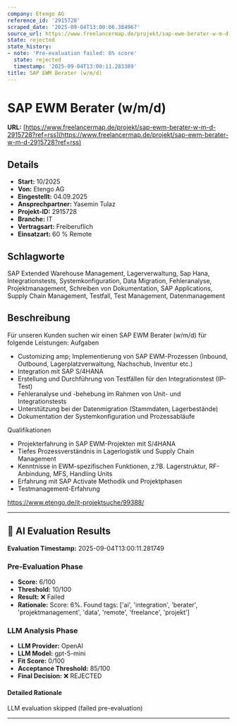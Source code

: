 ```yaml
---
company: Etengo AG
reference_id: '2915728'
scraped_date: '2025-09-04T13:00:06.384967'
source_url: https://www.freelancermap.de/projekt/sap-ewm-berater-w-m-d-2915728?ref=rss
state: rejected
state_history:
- note: 'Pre-evaluation failed: 6% score'
  state: rejected
  timestamp: '2025-09-04T13:00:11.283389'
title: SAP EWM Berater (w/m/d)
---
```



# SAP EWM Berater (w/m/d)
**URL:** [https://www.freelancermap.de/projekt/sap-ewm-berater-w-m-d-2915728?ref=rss](https://www.freelancermap.de/projekt/sap-ewm-berater-w-m-d-2915728?ref=rss)
## Details
- **Start:** 10/2025
- **Von:** Etengo AG
- **Eingestellt:** 04.09.2025
- **Ansprechpartner:** Yasemin Tulaz
- **Projekt-ID:** 2915728
- **Branche:** IT
- **Vertragsart:** Freiberuflich
- **Einsatzart:** 60
                                                % Remote

## Schlagworte
SAP Extended Warehouse Management, Lagerverwaltung, Sap Hana, Integrationstests, Systemkonfiguration, Data Migration, Fehleranalyse, Projektmanagement, Schreiben von Dokumentation, SAP Applications, Supply Chain Management, Testfall, Test Management, Datenmanagement

## Beschreibung
Für unseren Kunden suchen wir einen SAP EWM Berater (w/m/d) für folgende Leistungen:
Aufgaben

- Customizing amp; Implementierung von SAP EWM-Prozessen (Inbound, Outbound, Lagerplatzverwaltung, Nachschub, Inventur etc.)
- Integration mit SAP S/4HANA
- Erstellung und Durchführung von Testfällen für den Integrationstest (IP-Test)
- Fehleranalyse und -behebung im Rahmen von Unit- und Integrationstests
- Unterstützung bei der Datenmigration (Stammdaten, Lagerbestände)
- Dokumentation der Systemkonfiguration und Prozessabläufe

Qualifikationen

- Projekterfahrung in SAP EWM-Projekten mit S/4HANA
- Tiefes Prozessverständnis in Lagerlogistik und Supply Chain Management
- Kenntnisse in EWM-spezifischen Funktionen, z.?B. Lagerstruktur, RF-Anbindung, MFS, Handling Units
- Erfahrung mit SAP Activate Methodik und Projektphasen
- Testmanagement-Erfahrung

https://www.etengo.de/it-projektsuche/99388/

---

## 🤖 AI Evaluation Results

**Evaluation Timestamp:** 2025-09-04T13:00:11.281749

### Pre-Evaluation Phase
- **Score:** 6/100
- **Threshold:** 10/100
- **Result:** ❌ Failed
- **Rationale:** Score: 6%. Found tags: ['ai', 'integration', 'berater', 'projektmanagement', 'data', 'remote', 'freelance', 'projekt']

### LLM Analysis Phase
- **LLM Provider:** OpenAI
- **LLM Model:** gpt-5-mini
- **Fit Score:** 0/100
- **Acceptance Threshold:** 85/100
- **Final Decision:** ❌ REJECTED

#### Detailed Rationale
LLM evaluation skipped (failed pre-evaluation)

---
